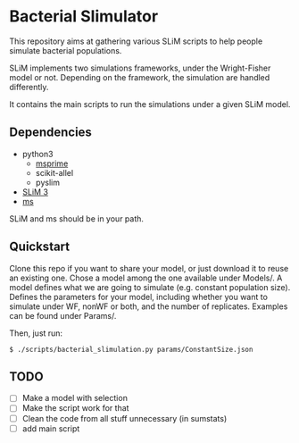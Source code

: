 # Bacterial Slimulator

This repository aims at gathering various SLiM scripts to help people simulate bacterial populations.

SLiM implements two simulations frameworks, under the Wright-Fisher model or not.
Depending on the framework, the simulation are handled differently.

It contains the main scripts to run the simulations under a given SLiM model. 

## Dependencies

- python3
    - [msprime](https://msprime.readthedocs.io/en/latest/)
    - scikit-allel
    - pyslim
- [SLiM 3](https://messerlab.org/slim/)
- [ms](https://uchicago.app.box.com/s/l3e5uf13tikfjm7e1il1eujitlsjdx13)

SLiM and ms should be in your path.

## Quickstart

Clone this repo if you want to share your model, or just download it to reuse an existing one.
Chose a model among the one available under Models/. 
A model defines what we are going to simulate (e.g. constant population size).
Defines the parameters for your model, including whether you want to simulate under WF, nonWF or both, and the number of replicates. 
Examples can be found under Params/.

Then, just run:

`$ ./scripts/bacterial_slimulation.py params/ConstantSize.json`

## TODO

- [ ] Make a model with selection
- [ ] Make the script work for that
- [ ] Clean the code from all stuff unnecessary (in sumstats)
- [ ] add main script
